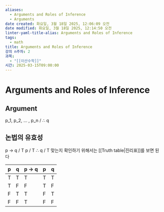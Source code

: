 ```yaml
---
aliases:
  - Arguments and Roles of Inference
  - Arguments
date created: 화요일, 3월 18일 2025, 12:06:09 오전
date modified: 화요일, 3월 18일 2025, 12:14:50 오전
linter-yaml-title-alias: Arguments and Roles of Inference
tags:
  - math
title: Arguments and Roles of Inference
강의 n주차: 2
과목:
  - "[[이산수학]]"
시간: 2025-03-15T09:00:00
---
```


# Arguments and Roles of Inference
## Argument 
p_1, p_2, ... , p_n / ∴ q 
## 논법의 유효성
p -> q / T 
p / T 
∴ q / T 
맞는지 확인하기 위해서는 [[Truth table|진리표]]를 보면 된다 

| p   | q   | p -> q | p   | q   |
| --- | --- | ------ | --- | --- |
| T   | T   | T      | T   | T   |
| T   | F   | F      | T   | F   |
| F   | T   | T      | F   | T   |
| F   | F   | T      | F   | F   |
